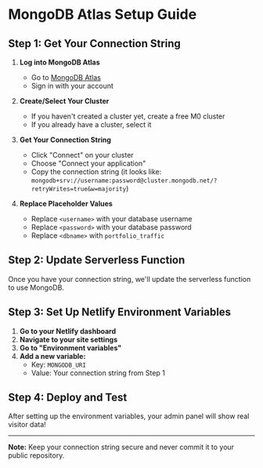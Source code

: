 # MongoDB Atlas Setup Guide

## Step 1: Get Your Connection String

1. **Log into MongoDB Atlas**
   - Go to [MongoDB Atlas](https://cloud.mongodb.com/)
   - Sign in with your account

2. **Create/Select Your Cluster**
   - If you haven't created a cluster yet, create a free M0 cluster
   - If you already have a cluster, select it

3. **Get Your Connection String**
   - Click "Connect" on your cluster
   - Choose "Connect your application"
   - Copy the connection string (it looks like: `mongodb+srv://username:password@cluster.mongodb.net/?retryWrites=true&w=majority`)

4. **Replace Placeholder Values**
   - Replace `<username>` with your database username
   - Replace `<password>` with your database password
   - Replace `<dbname>` with `portfolio_traffic`

## Step 2: Update Serverless Function

Once you have your connection string, we'll update the serverless function to use MongoDB.

## Step 3: Set Up Netlify Environment Variables

1. **Go to your Netlify dashboard**
2. **Navigate to your site settings**
3. **Go to "Environment variables"**
4. **Add a new variable:**
   - Key: `MONGODB_URI`
   - Value: Your connection string from Step 1

## Step 4: Deploy and Test

After setting up the environment variables, your admin panel will show real visitor data!

---

**Note:** Keep your connection string secure and never commit it to your public repository. 